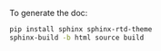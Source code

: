 To generate the doc:

```bash
pip install sphinx sphinx-rtd-theme
sphinx-build -b html source build
```